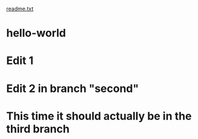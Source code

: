 [readme.txt](https://github.com/Autistaman/hello-world/files/7148783/readme.txt)
# hello-world
# Edit 1
# Edit 2 in branch "second"
# This time it should actually be in the third branch

